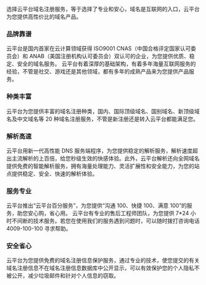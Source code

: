 选择云平台域名注册服务，等于选择了专业和安心，域名是互联网的入口，云平台为您提供高性价比的域名产品。

### 品牌靠谱
云平台是国内首家在云计算领域获得 ISO9001 CNAS（中国合格评定国家认可委员会）和 ANAB（美国注册机构认可委员会）双认可的企业，为您提供优质、稳定、安全的域名服务。
云平台有着深厚的基础架构，有着多年海量互联网服务的经验，不管是社交、游戏还是其他领域，都有多年的成熟产品来为您提供产品服务。

### 种类丰富
云平台为您提供丰富的域名注册种类，国内、国际顶级域名、国别域名、新顶级域名及中文域名等 20 种域名注册服务，不管是新注册还是转入云平台都能满足您。

### 解析高速
云平台用新一代高性能 DNS 服务端程序，为您提供稳定的解析服务，解析速度超出主流解析的上百倍，给您秒级生效的快感体验。此外，云平台解析还向全网域名提供免费的智能解析服务，拥有海量处理能力、灵活扩展性和安全能力，为您的站点提供稳定、安全、快速的解析体验。

### 服务专业
云平台推出“云平台百分服务”，为您提供“沟通 100、快捷 100、满意 100”的服务，助您安心购，省心用。
云平台有专业的售后工程师团队，为您提供 7*24 小时不间断的技术服务。若您在使用我们的服务遇到问题时，可以随时拨打咨询电话 4009-100-100 寻求帮助。

### 安全省心
云平台为您提供免费的域名注册信息保护服务，通过专业的技术，使您提交的有关域名注册信息不在域名注册信息数据库中公开显示，可以有效保护您的个人隐私不被公开，减少垃圾邮件和针对个人信息的窃取。







